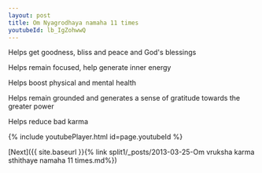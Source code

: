```yaml
---
layout: post
title: Om Nyagrodhaya namaha 11 times
youtubeId: lb_IgZohwwQ
---
```

 
 
Helps get goodness, bliss and peace and God's blessings
 
Helps remain focused, help generate inner energy 
 
Helps boost physical and mental health 
 
Helps remain grounded and generates a sense of gratitude towards the greater power 
 
Helps reduce bad karma
 
 
 
 


{% include youtubePlayer.html id=page.youtubeId %}
 
[Next]({{ site.baseurl }}{% link  split1/_posts/2013-03-25-Om vruksha karma sthithaye namaha 11 times.md%})
 
